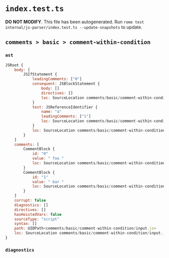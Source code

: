 # `index.test.ts`

**DO NOT MODIFY**. This file has been autogenerated. Run `rome test internal/js-parser/index.test.ts --update-snapshots` to update.

## `comments > basic > comment-within-condition`

### `ast`

```javascript
JSRoot {
	body: [
		JSIfStatement {
			leadingComments: ["0"]
			consequent: JSBlockStatement {
				body: []
				directives: []
				loc: SourceLocation comments/basic/comment-within-condition/input.js 2:18-2:20
			}
			test: JSReferenceIdentifier {
				name: "a"
				leadingComments: ["1"]
				loc: SourceLocation comments/basic/comment-within-condition/input.js 2:15-2:16 (a)
			}
			loc: SourceLocation comments/basic/comment-within-condition/input.js 2:0-2:20
		}
	]
	comments: [
		CommentBlock {
			id: "0"
			value: " foo "
			loc: SourceLocation comments/basic/comment-within-condition/input.js 1:0-1:9
		}
		CommentBlock {
			id: "1"
			value: " bar "
			loc: SourceLocation comments/basic/comment-within-condition/input.js 2:4-2:13
		}
	]
	corrupt: false
	diagnostics: []
	directives: []
	hasHoistedVars: false
	sourceType: "script"
	syntax: []
	path: UIDPath<comments/basic/comment-within-condition/input.js>
	loc: SourceLocation comments/basic/comment-within-condition/input.js 1:0-3:0
}
```

### `diagnostics`

```

```
